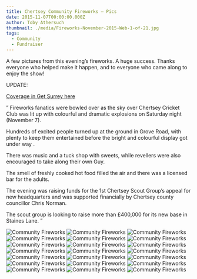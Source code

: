 ```yaml
---
title: Chertsey Community Fireworks – Pics
date: 2015-11-07T00:00:00.000Z
author: Toby Athersuch
thumbnail: ./media/Fireworks-November-2015-Web-1-of-21.jpg
tags:
  - Community
  - Fundraiser
---
```


A few pictures from this evening’s fireworks. A huge success. Thanks everyone who helped make it happen, and to everyone who came along to enjoy the show!

UPDATE:

[Coverage in Get Surrey here](http://www.getsurrey.co.uk/whats-on/family-kids-news/chertsey-cricket-club-fireworks-leave-10399150)

”
Fireworks fanatics were bowled over as the sky over Chertsey Cricket Club was lit up with colourful and dramatic explosions on Saturday night (November 7).

Hundreds of excited people turned up at the ground in Grove Road, with plenty to keep them entertained before the bright and colourful display got under way .

There was music and a tuck shop with sweets, while revellers were also encouraged to take along their own Guy.

The smell of freshly cooked hot food filled the air and there was a licensed bar for the adults.

The evening was raising funds for the 1st Chertsey Scout Group’s appeal for new headquarters and was supported financially by Chertsey county councillor Chris Norman.

The scout group is looking to raise more than £400,000 for its new base in Staines Lane.
”

![Community Fireworks](./media/Fireworks-November-2015-Web-1-of-21.jpg)
![Community Fireworks](./media/Fireworks-November-2015-Web-2-of-21.jpg)
![Community Fireworks](./media/Fireworks-November-2015-Web-3-of-21.jpg)
![Community Fireworks](./media/Fireworks-November-2015-Web-4-of-21.jpg)
![Community Fireworks](./media/Fireworks-November-2015-Web-5-of-21.jpg)
![Community Fireworks](./media/Fireworks-November-2015-Web-6-of-21.jpg)
![Community Fireworks](./media/Fireworks-November-2015-Web-7-of-21.jpg)
![Community Fireworks](./media/Fireworks-November-2015-Web-8-of-21.jpg)
![Community Fireworks](./media/Fireworks-November-2015-Web-9-of-21.jpg)
![Community Fireworks](./media/Fireworks-November-2015-Web-10-of-21.jpg)
![Community Fireworks](./media/Fireworks-November-2015-Web-11-of-21.jpg)
![Community Fireworks](./media/Fireworks-November-2015-Web-12-of-21.jpg)
![Community Fireworks](./media/Fireworks-November-2015-Web-13-of-21.jpg)
![Community Fireworks](./media/Fireworks-November-2015-Web-14-of-21.jpg)
![Community Fireworks](./media/Fireworks-November-2015-Web-15-of-21.jpg)
![Community Fireworks](./media/Fireworks-November-2015-Web-16-of-21.jpg)
![Community Fireworks](./media/Fireworks-November-2015-Web-17-of-21.jpg)
![Community Fireworks](./media/Fireworks-November-2015-Web-18-of-21.jpg)
![Community Fireworks](./media/Fireworks-November-2015-Web-19-of-21.jpg)
![Community Fireworks](./media/Fireworks-November-2015-Web-20-of-21.jpg)
![Community Fireworks](./media/Fireworks-November-2015-Web-21-of-21.jpg)
